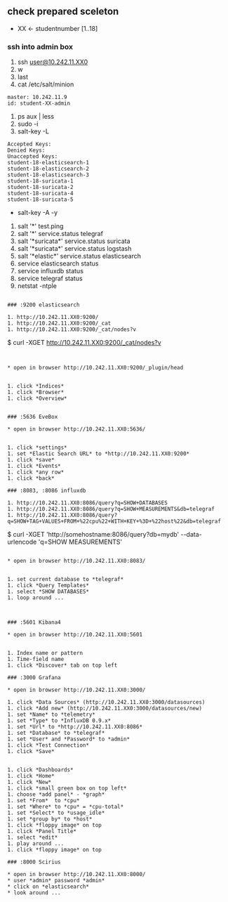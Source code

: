 ## check prepared sceleton

 * XX <- studentnumber [1..18]

### ssh into admin box

1. ssh user@10.242.11.XX0
1. w
1. last
1. cat /etc/salt/minion
 ```
master: 10.242.11.9
id: student-XX-admin
 ```

1. ps aux | less
1. sudo -i
1. salt-key -L
```
Accepted Keys:
Denied Keys:
Unaccepted Keys:
student-18-elasticsearch-1
student-18-elasticsearch-2
student-18-elasticsearch-3
student-18-suricata-1
student-18-suricata-2
student-18-suricata-4
student-18-suricata-5
```
  * salt-key -A -y
1. salt '\*' test.ping
1. salt '\*' service.status telegraf
1. salt '\*suricata\*' service.status suricata
1. salt '\*suricata\*' service.status logstash
1. salt '\*elastic\*' service.status elasticsearch
1. service elasticsearch status
1. service influxdb status
1. service telegraf status
1. netstat -ntple
```

### :9200 elasticsearch

1. http://10.242.11.XX0:9200/
1. http://10.242.11.XX0:9200/_cat
1. http://10.242.11.XX0:9200/_cat/nodes?v

 ```
 $ curl -XGET http://10.242.11.XX0:9200/_cat/nodes?v
 ```


* open in browser http://10.242.11.XX0:9200/_plugin/head


1. click *Indices*
1. click *Browser*
1. click *Overview*


### :5636 EveBox

* open in browser http://10.242.11.XX0:5636/


1. click *settings*
1. set *Elastic Search URL* to *http://10.242.11.XX0:9200*  
1. click *save*
1. click *Events*
1. click *any row*
1. click *back*  

### :8083, :8086 influxdb

 1. http://10.242.11.XX0:8086/query?q=SHOW+DATABASES
 1. http://10.242.11.XX0:8086/query?q=SHOW+MEASUREMENTS&db=telegraf
 1. http://10.242.11.XX0:8086/query?q=SHOW+TAG+VALUES+FROM+%22cpu%22+WITH+KEY+%3D+%22host%22&db=telegraf

 ```
 $ curl -XGET 'http://somehostname:8086/query?db=mydb' --data-urlencode 'q=SHOW MEASUREMENTS'
 ```

 * open in browser http://10.242.11.XX0:8083/


 1. set current database to *telegraf*
 1. click *Query Templates*
 1. select *SHOW DATABASES*
 1. loop around ...



### :5601 Kibana4

* open in browser http://10.242.11.XX0:5601


1. Index name or pattern
1. Time-field name
1. click *Discover* tab on top left

### :3000 Grafana

* open in browser http://10.242.11.XX0:3000/

1. click *Data Sources* (http://10.242.11.XX0:3000/datasources)
1. click *Add new* (http://10.242.11.XX0:3000/datasources/new)
1. set *Name* to *telemetry*
1. set *Type* to *InfluxDB 0.9.x*
1. set *Url* to *http://10.242.11.XX0:8086*
1. set *Database* to *telegraf*
1. set *User* and *Password* to *admin*
1. click *Test Connection*
1. click *Save*


1. click *Dashboards*
1. click *Home*
1. click *New*
1. click *small green box on top left*
1. choose *add panel* - *graph*
1. set *From*  to *cpu*
1. set *Where* to *cpu* = *cpu-total*
1. set *Select* to *usage_idle*
1. set *group by* to *host*
1. click *floppy image* on top
1. click *Panel Title*
1. select *edit*
1. play around ...
1. click *floppy image* on top

### :8000 Scirius

 * open in browser http://10.242.11.XX0:8000/
 * user *admin* password *admin*
 * click on *elasticsearch*
 * look around ...
